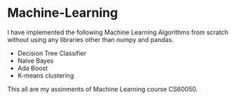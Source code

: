 # Machine-Learning
I have implemented the following Machine Learning Algorithms from scratch without using any libraries other than numpy and pandas.
* Decision Tree Classifier
* Naive Bayes
* Ada Boost
* K-means clustering

This all are my assinments of Machine Learning course CS60050.
